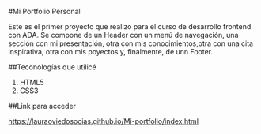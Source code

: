 #Mi Portfolio Personal

Este es el primer proyecto que realizo para el curso de desarrollo frontend con ADA. Se compone de un Header con un menú de navegación, una sección con mi presentación, otra con mis conocimientos,otra con una cita inspirativa, otra con mis poyectos y, finalmente, de unn Footer.

##Teconologías que utilicé

1. HTML5
2. CSS3

##Link para acceder

https://lauraoviedosocias.github.io/Mi-portfolio/index.html